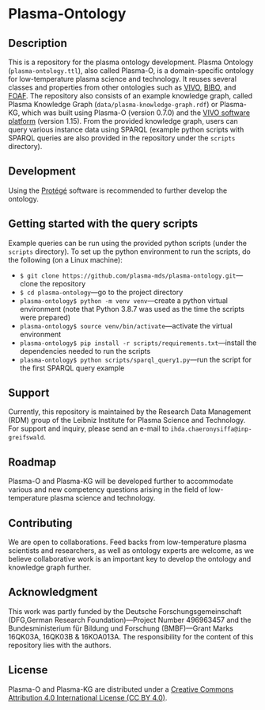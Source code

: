 # Plasma-Ontology

## Description

This is a repository for the plasma ontology development. Plasma Ontology (`plasma-ontology.ttl`), also called Plasma-O, is a domain-specific ontology for low-temperature plasma science and technology. It reuses several classes and properties from other ontologies such as [VIVO](https://github.com/vivo-ontologies/vivo-ontology), [BIBO](https://www.dublincore.org/specifications/bibo/bibo/), and [FOAF](http://xmlns.com/foaf/spec/). The repository also consists of an example knowledge graph, called Plasma Knowledge Graph (`data/plasma-knowledge-graph.rdf`) or Plasma-KG, which was built using Plasma-O (version 0.7.0) and the [VIVO software platform](https://vivoweb.org/) (version 1.15). From the provided knowledge graph, users can query various instance data using SPARQL (example python scripts with SPARQL queries are also provided in the repository under the `scripts` directory).

## Development

Using the [Protégé](https://protege.stanford.edu/) software is recommended to further develop the ontology.

## Getting started with the query scripts

Example queries can be run using the provided python scripts (under the `scripts` directory). To set up the python environment to run the scripts, do the following (on a Linux machine):

- `$ git clone https://github.com/plasma-mds/plasma-ontology.git`—clone the repository
- `$ cd plasma-ontology`—go to the project directory
- `plasma-ontology$ python -m venv venv`—create a python virtual environment (note that Python 3.8.7 was used as the time the scripts were prepared)
- `plasma-ontology$ source venv/bin/activate`—activate the virtual environment
- `plasma-ontology$ pip install -r scripts/requirements.txt`—install the dependencies needed to run the scripts
- `plasma-ontology$ python scripts/sparql_query1.py`—run the script for the first SPARQL query example

## Support

Currently, this repository is maintained by the Research Data Management (RDM) group of the Leibniz Institute for Plasma Science and Technology. For support and inquiry, please send an e-mail to `ihda.chaeronysiffa@inp-greifswald`.


## Roadmap

Plasma-O and Plasma-KG will be developed further to accommodate various and new competency questions arising in the field of low-temperature plasma science and technology.

## Contributing

We are open to collaborations. Feed backs from low-temperature plasma scientists and researchers, as well as ontology experts are welcome, as we believe collaborative work is an important key to develop the ontology and knowledge graph further. 

## Acknowledgment

This work was partly funded by the Deutsche Forschungsgemeinschaft (DFG,German Research Foundation)—Project Number 496963457 and the Bundesministerium für Bildung und Forschung (BMBF)—Grant Marks 16QK03A, 16QK03B & 16KOA013A. The responsibility for the content of this repository lies with the authors.

## License

Plasma-O and Plasma-KG are distributed under a [Creative Commons Attribution 4.0 International License (CC BY 4.0)](https://creativecommons.org/licenses/by/4.0/).


